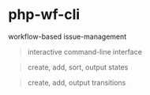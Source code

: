 # php-wf-cli

workflow-based issue-management

> interactive command-line interface

> create, add, sort, output states

> create, add, output transitions
